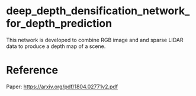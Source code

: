 # deep_depth_densification_network_for_depth_prediction
This network is developed to combine RGB image and and sparse LIDAR data to produce a depth map of a scene.
# Reference
Paper: https://arxiv.org/pdf/1804.02771v2.pdf
